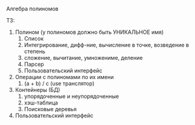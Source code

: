 
Алгебра полиномов

ТЗ:

1. Полином (у полиномов должно быть УНИКАЛЬНОЕ имя)
	1) Список
	2) Интегрирование, дифф-ние, вычисление в точке, возведение в степень
	3) сложение, вычитание, умножениме, деление
	4) Парсер
	5) Пользовательский интерфейс
2. Операции с полиномами по их имени
	1) (a + b) / c (use транслятор)
3. Контейнеры (БД)
	1) упорядоченные и неупорядоченные
	2) хэш-таблица 
	3) Поисковые деревья
4. Пользовательский интерфейс
